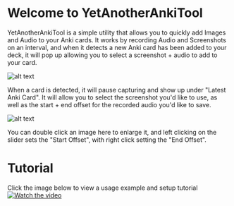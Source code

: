 # Welcome to YetAnotherAnkiTool

YetAnotherAnkiTool is a simple utility that allows you to quickly add Images and Audio to your Anki cards. It works by recording Audio and Screenshots on an interval, and when it detects a new Anki card has been added to your deck, it will pop up allowing you to select a screenshot + audio to add to your card.

![alt text](https://i.imgur.com/tJWMcfy.png/ "YetAnotherAnkiTool")

When a card is detected, it will pause capturing and show up under "Latest Anki Card". It will allow you to select the screenshot you'd like to use, as well as the start + end offset for the recorded audio you'd like to save. 

![alt text](https://i.imgur.com/5R5SXBh.png  "YetAnotherAnkiTool")

You can double click an image here to enlarge it, and left clicking on the slider sets the "Start Offset", with right click setting the "End Offset".

# Tutorial
Click the image below to view a usage example and setup tutorial
 [![Watch the video](https://img.youtube.com/vi/0lcyYOxbSQk/maxresdefault.jpg)](https://www.youtube.com/watch?v=l46LW6V0u7E)
